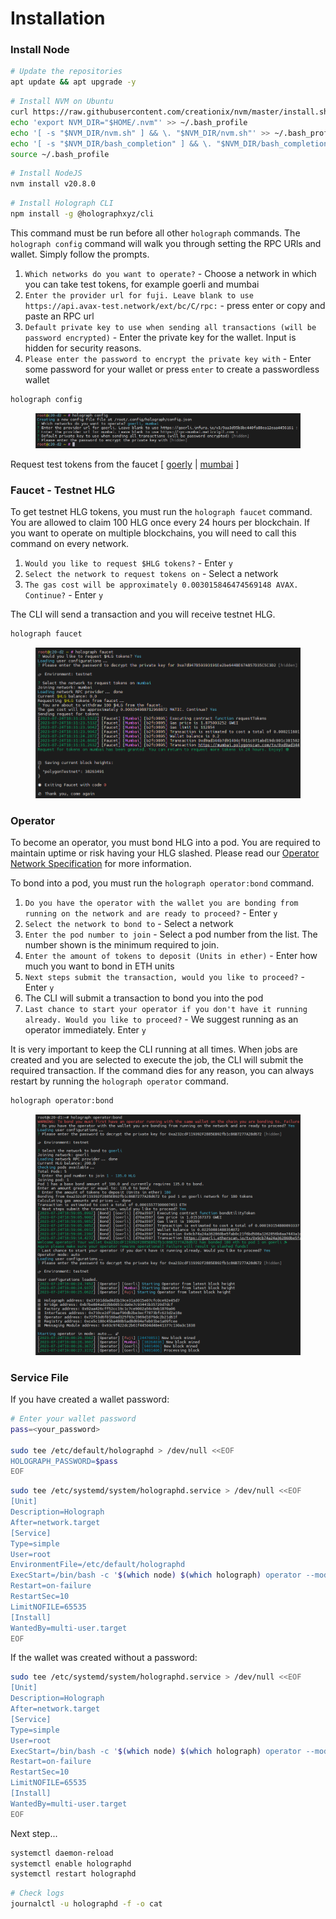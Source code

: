 # Installation

### Install Node <a href="#faucet---testnet-hlg" id="faucet---testnet-hlg"></a>

```bash
# Update the repositories
apt update && apt upgrade -y
```

```bash
# Install NVM on Ubuntu
curl https://raw.githubusercontent.com/creationix/nvm/master/install.sh | bash 
echo 'export NVM_DIR="$HOME/.nvm"' >> ~/.bash_profile
echo '[ -s "$NVM_DIR/nvm.sh" ] && \. "$NVM_DIR/nvm.sh"' >> ~/.bash_profile
echo '[ -s "$NVM_DIR/bash_completion" ] && \. "$NVM_DIR/bash_completion"' >> ~/.bash_profile
source ~/.bash_profile
```

```bash
# Install NodeJS
nvm install v20.8.0
```

```bash
# Install Holograph CLI
npm install -g @holographxyz/cli
```

This command must be run before all other `holograph` commands. The `holograph config` command will walk you through setting the RPC URls and wallet. Simply follow the prompts.

1. `Which networks do you want to operate?` - Choose a network in which you can take test tokens, for example goerli and mumbai
2. `Enter the provider url for fuji. Leave blank to use https://api.avax-test.network/ext/bc/C/rpc:` - press enter or copy and paste an RPC url
3. `Default private key to use when sending all transactions (will be password encrypted)` - Enter the private key for the wallet. Input is hidden for security reasons.
4. `Please enter the password to encrypt the private key with` - Enter some password for your wallet or press `enter` to create a passwordless wallet

```bash
holograph config
```

<figure><img src="../../.gitbook/assets/image (6) (1) (1).png" alt=""><figcaption></figcaption></figure>

Request test tokens from the faucet \[ [goerly](https://goerli-faucet.pk910.de/) | [mumbai](https://faucet.polygon.technology/) ]

### Faucet - Testnet HLG <a href="#faucet---testnet-hlg" id="faucet---testnet-hlg"></a>

To get testnet HLG tokens, you must run the `holograph faucet` command. You are allowed to claim 100 HLG once every 24 hours per blockchain. If you want to operate on multiple blockchains, you will need to call this command on every network.

1. `Would you like to request $HLG tokens?` - Enter `y`
2. `Select the network to request tokens on` - Select a network
3. `The gas cost will be approximately 0.003015846474569148 AVAX. Continue?` - Enter `y`

The CLI will send a transaction and you will receive testnet HLG.

```bash
holograph faucet
```

<figure><img src="../../.gitbook/assets/image (3) (1) (1) (1).png" alt=""><figcaption></figcaption></figure>

### Operator <a href="#operating" id="operating"></a>

To become an operator, you must bond HLG into a pod. You are required to maintain uptime or risk having your HLG slashed. Please read our [Operator Network Specification](https://docs.holograph.xyz/about/operator-network-specification) for more information.

To bond into a pod, you must run the `holograph operator:bond` command.

1. `Do you have the operator with the wallet you are bonding from running on the network and are ready to proceed?` - Enter `y`
2. `Select the network to bond to` - Select a network
3. `Enter the pod number to join` - Select a pod number from the list. The number shown is the minimum required to join.
4. `Enter the amount of tokens to deposit (Units in ether)` - Enter how much you want to bond in ETH units
5. `Next steps submit the transaction, would you like to proceed?` - Enter `y`
6. The CLI will submit a transaction to bond you into the pod
7. `Last chance to start your operator if you don't have it running already. Would you like to proceed?` - We suggest running as an operator immediately. Enter `y`

It is very important to keep the CLI running at all times. When jobs are created and you are selected to execute the job, the CLI will submit the required transaction. If the command dies for any reason, you can always restart by running the `holograph operator` command.

```bash
holograph operator:bond
```

<figure><img src="../../.gitbook/assets/image (7) (1).png" alt=""><figcaption></figcaption></figure>

### Service File <a href="#operating" id="operating"></a>

If you have created a wallet password:

```bash
# Enter your wallet password
pass=<your_password>

sudo tee /etc/default/holographd > /dev/null <<EOF
HOLOGRAPH_PASSWORD=$pass
EOF
```

```bash
sudo tee /etc/systemd/system/holographd.service > /dev/null <<EOF
[Unit]
Description=Holograph
After=network.target
[Service]
Type=simple
User=root
EnvironmentFile=/etc/default/holographd
ExecStart=/bin/bash -c '$(which node) $(which holograph) operator --mode=auto --unsafePassword=\$HOLOGRAPH_PASSWORD --sync'
Restart=on-failure
RestartSec=10
LimitNOFILE=65535
[Install]
WantedBy=multi-user.target
EOF
```

If the wallet was created without a password:

```bash
sudo tee /etc/systemd/system/holographd.service > /dev/null <<EOF
[Unit]
Description=Holograph
After=network.target
[Service]
Type=simple
User=root
ExecStart=/bin/bash -c '$(which node) $(which holograph) operator --mode=auto --sync'
Restart=on-failure
RestartSec=10
LimitNOFILE=65535
[Install]
WantedBy=multi-user.target
EOF
```

Next step...

```bash
systemctl daemon-reload
systemctl enable holographd
systemctl restart holographd
```

```bash
# Check logs
journalctl -u holographd -f -o cat
```
